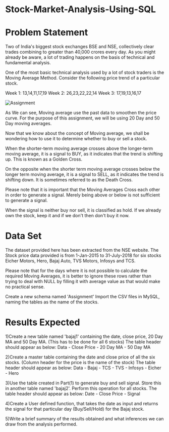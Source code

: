 # Stock-Market-Analysis-Using-SQL
# Problem Statement
Two of India's biggest stock exchanges BSE and NSE, collectively clear trades combining to greater than 40,000 crores every day. As you might already be aware, a lot of trading happens on the basis of technical and fundamental analysis.

One of the most basic technical analysis used by a lot of stock traders is the Moving Average Method. Consider the following price trend of a particular stock.

Week 1: 13,14,11,17,19 Week 2: 26,23,22,22,14 Week 3: 17,19,13,16,17

![Assignment](https://user-images.githubusercontent.com/54030044/126971985-c70e9fe2-c520-4949-9e0c-6e87566a5696.png)


As We can see, Moving average use the past data to smoothen the price curve. For the purpose of this assignment, we will be using 20 Day and 50 Day moving averages.

Now that we know about the concept of Moving average, we shall be wondering how to use it to determine whether to buy or sell a stock.

When the shorter-term moving average crosses above the longer-term moving average, it is a signal to BUY, as it indicates that the trend is shifting up. This is known as a Golden Cross.

On the opposite when the shorter term moving average crosses below the longer term moving average, it is a signal to SELL, as it indicates the trend is shifting down. It is sometimes referred to as the Death Cross.

Please note that it is important that the Moving Averages Cross each other in order to generate a signal. Merely being above or below is not sufficient to generate a signal.

When the signal is neither buy nor sell, it is classified as hold. If we already own the stock, keep it and if we don't then don't buy it now.

# Data Set
The dataset provided here has been extracted from the NSE website. The Stock price data provided is from 1-Jan-2015 to 31-July-2018 for six stocks Eicher Motors, Hero, Bajaj Auto, TVS Motors, Infosys and TCS.

Please note that for the days where it is not possible to calculate the required Moving Averages, it is better to ignore these rows rather than trying to deal with NULL by filling it with average value as that would make no practical sense.

Create a new schema named 'Assignment' Import the CSV files in MySQL, naming the tables as the name of the stocks.

# Results Expected
1)Create a new table named 'bajaj1' containing the date, close price, 20 Day MA and 50 Day MA. (This has to be done for all 6 stocks) The table header should appear as below: Data - Close Price - 20 Day MA - 50 Day MA

2)Create a master table containing the date and close price of all the six stocks. (Column header for the price is the name of the stock) The table header should appear as below: Data - Bajaj - TCS - TVS - Infosys - Eicher - Hero

3)Use the table created in Part(1) to generate buy and sell signal. Store this in another table named 'bajaj2'. Perform this operation for all stocks. The table header should appear as below: Date - Close Price - Signal

4)Create a User defined function, that takes the date as input and returns the signal for that particular day (Buy/Sell/Hold) for the Bajaj stock.

5)Write a brief summary of the results obtained and what inferences we can draw from the analysis performed.
